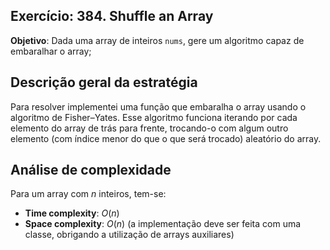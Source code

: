 ## Exercício: 384. Shuffle an Array
**Objetivo**: Dada uma array de inteiros `nums`, gere um algoritmo capaz de embaralhar o array;

## Descrição geral da estratégia
Para resolver implementei uma função que embaralha o array usando o algoritmo de Fisher–Yates. Esse algoritmo funciona iterando por cada elemento do array de trás para frente, trocando-o com algum outro elemento (com índice menor do que o que será trocado) aleatório do array.

## Análise de complexidade
Para um array com $n$ inteiros, tem-se:
- **Time complexity**: $O(n)$
- **Space complexity**: $O(n)$ (a implementação deve ser feita com uma classe, obrigando a utilização de arrays auxiliares) 
